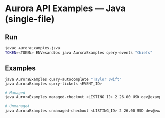 # Aurora API Examples — Java (single-file)

## Run
```bash
javac AuroraExamples.java
TOKEN=<TOKEN> ENV=sandbox java AuroraExamples query-events "Chiefs"
```

## Examples

```bash
java AuroraExamples query-autocomplete "Taylor Swift"
java AuroraExamples query-tickets <EVENT_ID>

# Managed
java AuroraExamples managed-checkout <LISTING_ID> 2 26.00 USD dev@example.com Jane Doe "555-555-1234" "1313 Mockingbird Lane" "" "Kansas City" "MO" "64106" "US"

# Unmanaged
java AuroraExamples unmanaged-checkout <LISTING_ID> 2 26.00 USD dev@example.com Jane Doe
```